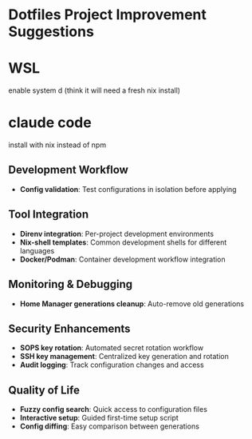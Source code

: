 # Dotfiles Project Improvement Suggestions

# WSL
enable system d (think it will need a fresh nix install)

# claude code
install with nix instead of npm

## Development Workflow
- **Config validation**: Test configurations in isolation before applying

## Tool Integration
- **Direnv integration**: Per-project development environments
- **Nix-shell templates**: Common development shells for different languages
- **Docker/Podman**: Container development workflow integration

## Monitoring & Debugging
- **Home Manager generations cleanup**: Auto-remove old generations

## Security Enhancements
- **SOPS key rotation**: Automated secret rotation workflow
- **SSH key management**: Centralized key generation and rotation
- **Audit logging**: Track configuration changes and access

## Quality of Life
- **Fuzzy config search**: Quick access to configuration files
- **Interactive setup**: Guided first-time setup script
- **Config diffing**: Easy comparison between generations
